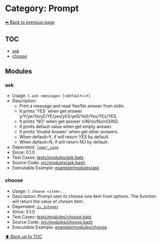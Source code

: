 # Category: Prompt

[⬅️ Back to previous page](./README.md)

## TOC

- [ask](#ask)
- [choose](#choose)

## Modules

### ask

- Usage: `l.ask <message> [<default>=Y]`
- Description:
  - Print a message and read Yes/No answer from stdin.
  - It prints 'YES' when get answer y/Y/ye/Ye/yE/YE/yes/yES/yeS/YeS/Yes/YEs/YES.
  - It prints 'NO' when get answer n/N/no/No/nO/NO.
  - It prints default value when get empty answer.
  - It prints 'Invalid Answer' when get other answers.
  - When default=Y, if will return YES by default.
  - When default=N, if will return NO by default.
- Dependent: [`lower_case`](./string.md#lower_case)
- Since: 0.1.0
- Test Cases: [tests/modules/ask.bats](../../tests/modules/ask.bats)
- Source Code: [src/modules/ask.bash](../../src/modules/ask.bash)
- Executable Example: [example/modules/ask](../../example/modules/ask)

### choose

- Usage: `l.choose <item>...`
- Description: Prompt user to choose one item from options. The function will return the value of chosen item.
- Dependent: [`is_integer`](./condition.md#is_integer)
- Since: 0.1.0
- Test Cases: [tests/modules/choose.bats](../../tests/modules/choose.bats)
- Source Code: [src/modules/choose.bash](../../src/modules/choose.bash)
- Executable Example: [example/modules/choose](../../example/modules/choose)

[⬆️ Back up to TOC](#toc)
